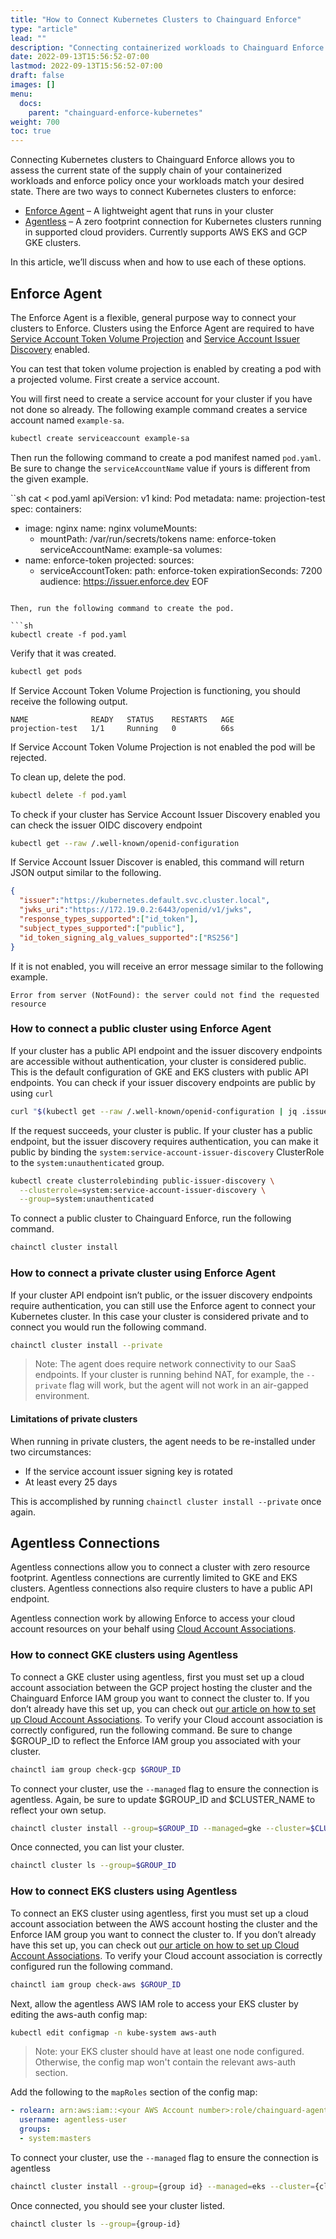 ```yaml
---
title: "How to Connect Kubernetes Clusters to Chainguard Enforce"
type: "article"
lead: ""
description: "Connecting containerized workloads to Chainguard Enforce for Kubernetes"
date: 2022-09-13T15:56:52-07:00
lastmod: 2022-09-13T15:56:52-07:00
draft: false
images: []
menu:
  docs:
    parent: "chainguard-enforce-kubernetes"
weight: 700
toc: true
---
```


Connecting Kubernetes clusters to Chainguard Enforce allows you to assess the
current state of the supply chain of your containerized workloads and enforce
policy once your workloads match your desired state. There are two ways to
connect Kubernetes clusters to enforce:

- [Enforce Agent](#enforce-agent) – A lightweight agent that runs in your cluster
- [Agentless](#agentless-connections) – A zero footprint connection for
  Kubernetes clusters running in supported cloud providers. Currently supports
  AWS EKS and GCP GKE clusters.

In this article, we’ll discuss when and how to use each of these options.

## Enforce Agent

The Enforce Agent is a flexible, general purpose way to connect your clusters
to Enforce. Clusters using the Enforce Agent are required to have [Service
Account Token Volume Projection][k8s-docs-volume-projection] and [Service
Account Issuer Discovery][k8s-docs-issuer-discover] enabled. 

[k8s-docs-volume-projection]: https://kubernetes.io/docs/tasks/configure-pod-container/configure-service-account/#service-account-token-volume-projection
[k8s-docs-issuer-discover]: https://kubernetes.io/docs/tasks/configure-pod-container/configure-service-account/#service-account-issuer-discovery

You can test that token volume projection is enabled by creating a pod
with a projected volume. First create a service account.

You will first need to create a service account for your cluster if you have not done so already. The following example command creates a service account named `example-sa`.

```sh
kubectl create serviceaccount example-sa
```

Then run the following command to create a pod manifest named `pod.yaml`. Be sure to change the `serviceAccountName` value if yours is different from the given example.

``sh
cat <<EOF > pod.yaml
apiVersion: v1
kind: Pod
metadata:
  name: projection-test
spec:
  containers:
  - image: nginx
    name: nginx
    volumeMounts:
    - mountPath: /var/run/secrets/tokens
      name: enforce-token
  serviceAccountName: example-sa
  volumes:
  - name: enforce-token
    projected:
      sources:
      - serviceAccountToken:
          path: enforce-token
          expirationSeconds: 7200
          audience: https://issuer.enforce.dev
EOF
```

Then, run the following command to create the pod.

```sh
kubectl create -f pod.yaml
```

Verify that it was created. 

```sh
kubectl get pods
```

If Service Account Token Volume Projection is functioning, you should receive
the following output.

```
NAME              READY   STATUS    RESTARTS   AGE
projection-test   1/1     Running   0          66s
```

If Service Account Token Volume Projection is not enabled the pod will be
rejected.

To clean up, delete the pod.

```sh
kubectl delete -f pod.yaml
```

To check if your cluster has Service Account Issuer Discovery enabled you can
check the issuer OIDC discovery endpoint

```sh
kubectl get --raw /.well-known/openid-configuration
```

If Service Account Issuer Discover is enabled, this command will return JSON output similar to the following.  

```json
{
  "issuer":"https://kubernetes.default.svc.cluster.local",
  "jwks_uri":"https://172.19.0.2:6443/openid/v1/jwks",
  "response_types_supported":["id_token"],
  "subject_types_supported":["public"],
  "id_token_signing_alg_values_supported":["RS256"]
}
```

If it is not enabled, you will receive an error message similar to the following example. 

```text
Error from server (NotFound): the server could not find the requested resource
```

### How to connect a public cluster using Enforce Agent

If your cluster has a public API endpoint and the issuer discovery endpoints
are accessible without authentication, your cluster is considered public. This
is the default configuration of GKE and EKS clusters with public API endpoints.
You can check if your issuer discovery endpoints are public by using `curl`

```sh
curl "$(kubectl get --raw /.well-known/openid-configuration | jq .issuer -r)/.well-known/openid-configuration"
```

If the request succeeds, your cluster is public. If your cluster has a public
endpoint, but the issuer discovery requires authentication, you can make it
public by binding the `system:service-account-issuer-discovery` ClusterRole to
the `system:unauthenticated` group.

```sh
kubectl create clusterrolebinding public-issuer-discovery \
  --clusterrole=system:service-account-issuer-discovery \
  --group=system:unauthenticated
```

To connect a public cluster to Chainguard Enforce, run the following command. 

```sh
chainctl cluster install
```

### How to connect a private cluster using Enforce Agent

If your cluster API endpoint isn’t public, or the issuer discovery endpoints
require authentication, you can still use the Enforce agent to connect your
Kubernetes cluster. In this case your cluster is considered private and to
connect you would run the following command.

```sh
chainctl cluster install --private
```

> Note: The agent does require network connectivity to our SaaS endpoints. If
> your cluster is running behind NAT, for example, the `--private` flag will
> work, but the agent will not work in an air-gapped environment.

#### Limitations of private clusters

When running in private clusters, the agent needs to be re-installed under two
circumstances:

- If the service account issuer signing key is rotated 
- At least every 25 days

This is accomplished by running `chainctl cluster install --private` once
again.

## Agentless Connections

Agentless connections allow you to connect a cluster with zero resource
footprint. Agentless connections are currently limited to GKE and EKS clusters.
Agentless connections also require clusters to have a public API endpoint.

Agentless connection work by allowing Enforce to access your cloud account
resources on your behalf using [Cloud Account
Associations](../cloud-account-associations). 

### How to connect GKE clusters using Agentless

To connect a GKE cluster using agentless, first you must set up a cloud account
association between the GCP project hosting the cluster and the Chainguard Enforce IAM
group you want to connect the cluster to. If you don’t already have this set
up, you can check out [our article on how to set up Cloud Account
Associations](../cloud-account-associations). To verify your Cloud account
association is correctly configured, run the following command. Be sure to change $GROUP_ID to reflect the Enforce IAM group you associated with your cluster.

```sh
chainctl iam group check-gcp $GROUP_ID
```

To connect your cluster, use the `--managed` flag to ensure the connection is
agentless. Again, be sure to update $GROUP_ID and $CLUSTER_NAME to reflect your own setup.

```sh
chainctl cluster install --group=$GROUP_ID --managed=gke --cluster=$CLUSTER_NAME
```

Once connected, you can list your cluster. 

```sh
chainctl cluster ls --group=$GROUP_ID
```

### How to connect EKS clusters using Agentless

To connect an EKS cluster using agentless, first you must set up a cloud
account association between the AWS account hosting the cluster and the Enforce
IAM group you want to connect the cluster to. If you don’t already have this
set up, you can check out [our article on how to set up Cloud Account
Associations](../cloud-account-associations). To verify your Cloud account
association is correctly configured run the following command. 

```sh
chainctl iam group check-aws $GROUP_ID
```

Next, allow the agentless AWS IAM role to access your EKS cluster by editing
the aws-auth config map:

```sh
kubectl edit configmap -n kube-system aws-auth
```

> Note: your EKS cluster should have at least one node configured. Otherwise, the config map won't contain the relevant aws-auth section.

Add the following to the `mapRoles` section of the config map:

```yaml
- rolearn: arn:aws:iam::<your AWS Account number>:role/chainguard-agentless
  username: agentless-user
  groups:
  - system:masters
```

To connect your cluster, use the `--managed` flag to ensure the connection is
agentless

```sh
chainctl cluster install --group={group id} --managed=eks --cluster={cluster-name}
```

Once connected, you should see your cluster listed.

```sh
chainctl cluster ls --group={group-id}
```
